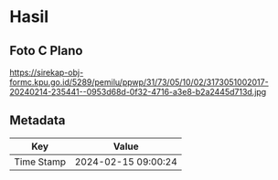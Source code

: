 # Hasil

## Foto C Plano

https://sirekap-obj-formc.kpu.go.id/5289/pemilu/ppwp/31/73/05/10/02/3173051002017-20240214-235441--0953d68d-0f32-4716-a3e8-b2a2445d713d.jpg


## Metadata

| Key        | Value               |
| ---------- | ------------------- |
| Time Stamp | 2024-02-15 09:00:24 |




